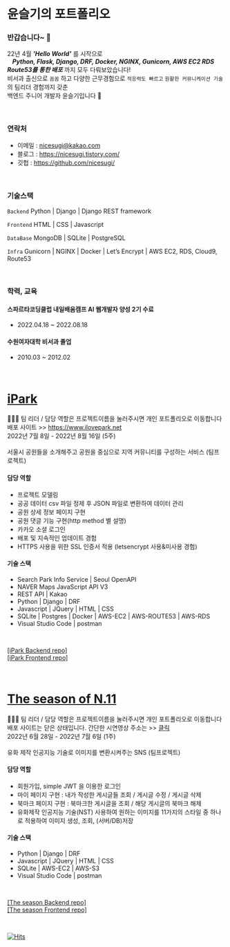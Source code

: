 # 윤슬기의 포트폴리오

### 반갑습니다~ 👋

22년 4월 ***'Hello World'*** 를 시작으로<br>
&nbsp;&nbsp;    ***Python, Flask, Django, DRF, Docker, NGINX, Gunicorn, AWS EC2 RDS Route53를 통한 배포*** 까지 모두 다뤄보았습니다!  <br>
비서과 출신으로 `꼼꼼` 하고 다양한 근무경험으로 `적응력도 빠르고` `원활한 커뮤니케이션 기술`의 팀리더 경험까지 갖춘 <br>
백엔드 주니어 개발자 윤슬기입니다 🤗 <br>

<br>

### 연락처
- 이메일 : nicesugi@kakao.com
- 블로그 : https://nicesugi.tistory.com/
- 깃헙 : https://github.com/nicesugi/

<br>

### 기술스택

`Backend` Python | Django | Django REST framework

`Frontend` HTML | CSS | Javascript

`DataBase` MongoDB | SQLite | PostgreSQL

`Infra` Gunicorn | NGINX | Docker | Let’s Encrypt | AWS EC2, RDS, Cloud9, Route53

<br>

### 학력, 교육

#### 스파르타코딩클럽 내일배움캠프 AI 웹개발자 양성 2기 수료

- 2022.04.18 ~ 2022.08.18

#### 수원여자대학 비서과 졸업

- 2010.03 ~ 2012.02
        
<br>

# <a href="https://github.com/nicesugi/2JYK-iPark">iPark</a>
💁🏻‍♀️ 팀 리더 / 담당 역할은 프로젝트이름을 눌러주시면 개인 포트폴리오로 이동합니다 <br>
배포 사이트 >> https://www.ilovepark.net <br>
2022년 7월 8일 - 2022년 8월 16일 (5주)<br><br>
서울시 공원들을 소개해주고 공원을 중심으로 지역 커뮤니티를 구성하는 서비스 (팀프로젝트)<br>

#### 담당 역할
        
- 프로젝트 모델링
- 공공 데이터 csv 파일 정제 후 JSON 파일로 변환하여 데이터 관리
- 공원 상세 정보 페이지 구현
- 공원 댓글 기능 구현(http method 별 설명)
- 카카오 소셜 로그인
- 배포 및 지속적인 업데이트 경험
- HTTPS 사용을 위한 SSL 인증서 적용 (letsencrypt 사용&미사용 경험)

        
#### 기술 스택

- Search Park Info Service | Seoul OpenAPI
- NAVER Maps JavaScript API V3
- REST API | Kakao
- Python  |  Django  |  DRF
- Javascript  |  JQuery  |  HTML  |  CSS
- SQLite |  Postgres  |  Docker  |  AWS-EC2  |  AWS-ROUTE53 |  AWS-RDS
- Visual Studio Code  |  postman
<br>


<a href="https://github.com/2JYK/iPark_django_backend" target="_blank">[iPark Backend repo]</a>
<br>
<a href="https://github.com/2JYK/iPark_frontend" target="_blank">[iPark Frontend repo]</a>


<br>


# <a href="https://github.com/nicesugi/2JYK-The_season_of_N.11">The season of N.11</a>
💁🏻‍♀️ 팀 리더 / 담당 역할은 프로젝트이름을 눌러주시면 개인 포트폴리오로 이동합니다 <br>
배포 사이트는 닫은 상태입니다. 간단한 시연영상 주소는 >> [클릭](https://tv.kakao.com/v/430188053) <br>
2022년 6월 28일 - 2022년 7월 6일 (1주)<br><br>
유화 제작 인공지능 기술로 이미지를 변환시켜주는 SNS (팀프로젝트)<br>

#### 담당 역할

- 회원가입, simple JWT 을 이용한 로그인
- 마이 페이지 구현 : 내가 작성한 게시글들 조회 / 게시글 수정 / 게시글 삭제
- 북마크 페이지 구현 : 북마크한 게시글을 조회 / 해당 게시글의 북마크 해제
- 유화제작 인공지능 기술(NST) 사용하여 원하는 이미지를 11가지의 스타일 중 하나로 적용하여 이미지 생성, 조회, (서버/DB)저장


#### 기술 스택

- Python  |  Django  |  DRF
- Javascript  |  JQuery  |  HTML  |  CSS
- SQLite |  AWS-EC2  |  AWS-S3 
- Visual Studio Code  |  postman
<br>


<a href="https://github.com/2JYK/The-season-of-N.11_backend" target="_blank">[The season Backend repo]</a>
<br>
<a href="https://github.com/2JYK/The-season-of-N.11_frontend" target="_blank">[The season Frontend repo]</a>

<br>

[![Hits](https://hits.seeyoufarm.com/api/count/incr/badge.svg?url=https%3A%2F%2Fgithub.com%2Fnicesugi%2F&count_bg=%2368F000&title_bg=%23FF1CBD&icon=&icon_color=%23E7E7E7&title=%F0%9F%A7%B8+Views&edge_flat=true)](https://hits.seeyoufarm.com)
